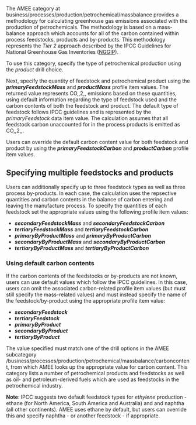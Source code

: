 The AMEE category at
business/processes/production/petrochemical/massbalance provides a
methodology for calculating greenhouse gas emissions associated with the
production of petrochemicals. The methodology is based on a mass-balance
approach which accounts for all of the carbon contained within process
feedstocks, products and by-products. This methodology represents the
*Tier 2* approach described by the IPCC Guidelines for National
Greenhouse Gas Inventories
([NGGIP](http://www.ipcc-nggip.iges.or.jp/public/2006gl/vol3.html)).

To use this category, specify the type of petrochemical production using
the *product* drill choice.

Next, specify the quantity of feedstock and petrochemical product using
the ***primaryFeedstockMass*** and ***productMass*** profile item
values. The returned value represents CO,,2,, emissions based on these
quantities, using default information regarding the type of feedstock
used and the carbon contents of both the feedstock and product. The
default type of feedstock follows IPCC guidelines and is represented by
the *primaryFeedstock* data item value. The calculation assumes that all
feedstock carbon unaccounted for in the process products is emitted as
CO,,2,,.

Users can override the default carbon content value for both feedstock
and product by using the ***primaryFeedstockCarbon*** and
***productCarbon*** profile item values.

## Specifying multiple feedstocks and products

Users can additionally specify up to three feedstock types as well as
three process by-products. In each case, the calculation uses the
repsective quantities and carbon contents in the balance of carbon
entering and leaving the manufacture process. To specify the quantities
of each feedstock set the appropriate values using the following profile
item values:

  - ***secondaryFeedstockMass*** and ***secondaryFeedstockCarbon***
  - ***tertiaryFeedstockMass*** and ***tertiaryFeedstockCarbon***
  - ***primaryByProductMass*** and ***primaryByProductCarbon***
  - ***secondaryByProductMass*** and ***secondaryByProductCarbon***
  - ***tertiaryByProductMass*** and ***tertiaryByProductCarbon***

### Using default carbon contents

If the carbon contents of the feedstocks or by-products are not known,
users can use default values which follow the IPCC guidelines. In this
case, users can omit the associated carbon-related profile item values
(but must still specify the mass-related values) and must instead
specify the name of the feedstock/by-product using the appropriate
profile item value:

  - ***secondaryFeedstock***
  - ***tertiaryFeedstock***
  - ***primaryByProduct***
  - ***secondaryByProduct***
  - ***tertiaryByProduct***

The value specified must match one of the drill options in the AMEE
subcategory
/business/processes/production/petrochemical/massbalance/carboncontent,
from which AMEE looks up the appropriate value for carbon content. This
category lists a number of petrochemical products and feedstocks as well
as oil- and petroleum-derived fuels which are used as feedstocks in the
petrochemical industry.

**Note**: IPCC suggests two default feedstock types for *ethylene*
production - ethane (for North America, South America and Australia) and
and naphtha (all other continents). AMEE uses ethane by default, but
users can override this and specify naphtha - or another feedstock - if
appropriate.
